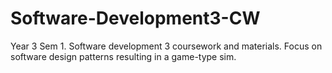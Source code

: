 # Software-Development3-CW
Year 3 Sem 1. Software development 3 coursework and materials. Focus on software design patterns resulting in a game-type sim.
